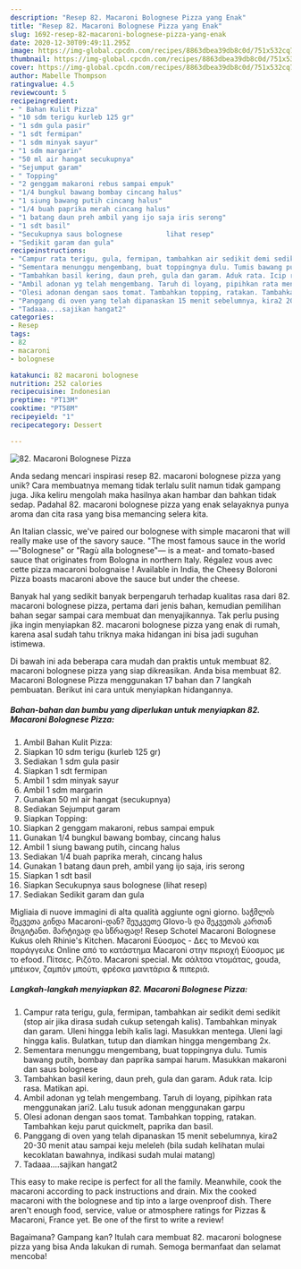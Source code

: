```yaml
---
description: "Resep 82. Macaroni Bolognese Pizza yang Enak"
title: "Resep 82. Macaroni Bolognese Pizza yang Enak"
slug: 1692-resep-82-macaroni-bolognese-pizza-yang-enak
date: 2020-12-30T09:49:11.295Z
image: https://img-global.cpcdn.com/recipes/8863dbea39db8c0d/751x532cq70/82-macaroni-bolognese-pizza-foto-resep-utama.jpg
thumbnail: https://img-global.cpcdn.com/recipes/8863dbea39db8c0d/751x532cq70/82-macaroni-bolognese-pizza-foto-resep-utama.jpg
cover: https://img-global.cpcdn.com/recipes/8863dbea39db8c0d/751x532cq70/82-macaroni-bolognese-pizza-foto-resep-utama.jpg
author: Mabelle Thompson
ratingvalue: 4.5
reviewcount: 5
recipeingredient:
- " Bahan Kulit Pizza"
- "10 sdm terigu kurleb 125 gr"
- "1 sdm gula pasir"
- "1 sdt fermipan"
- "1 sdm minyak sayur"
- "1 sdm margarin"
- "50 ml air hangat secukupnya"
- "Sejumput garam"
- " Topping"
- "2 genggam makaroni rebus sampai empuk"
- "1/4 bungkul bawang bombay cincang halus"
- "1 siung bawang putih cincang halus"
- "1/4 buah paprika merah cincang halus"
- "1 batang daun preh ambil yang ijo saja iris serong"
- "1 sdt basil"
- "Secukupnya saus bolognese           lihat resep"
- "Sedikit garam dan gula"
recipeinstructions:
- "Campur rata terigu, gula, fermipan, tambahkan air sedikit demi sedikit (stop air jika dirasa sudah cukup setengah kalis). Tambahkan minyak dan garam. Uleni hingga lebih kalis lagi. Masukkan mentega. Uleni lagi hingga kalis. Bulatkan, tutup dan diamkan hingga mengembang 2x."
- "Sementara menunggu mengembang, buat toppingnya dulu. Tumis bawang putih, bombay dan paprika sampai harum. Masukkan makaroni dan saus bolognese"
- "Tambahkan basil kering, daun preh, gula dan garam. Aduk rata. Icip rasa. Matikan api."
- "Ambil adonan yg telah mengembang. Taruh di loyang, pipihkan rata menggunakan jari2. Lalu tusuk adonan menggunakan garpu"
- "Olesi adonan dengan saos tomat. Tambahkan topping, ratakan. Tambahkan keju parut quickmelt, paprika dan basil."
- "Panggang di oven yang telah dipanaskan 15 menit sebelumnya, kira2 20-30 menit atau sampai keju meleleh (bila sudah kelihatan mulai kecoklatan bawahnya, indikasi sudah mulai matang)"
- "Tadaaa....sajikan hangat2"
categories:
- Resep
tags:
- 82
- macaroni
- bolognese

katakunci: 82 macaroni bolognese 
nutrition: 252 calories
recipecuisine: Indonesian
preptime: "PT13M"
cooktime: "PT58M"
recipeyield: "1"
recipecategory: Dessert

---
```



![82. Macaroni Bolognese Pizza](https://img-global.cpcdn.com/recipes/8863dbea39db8c0d/751x532cq70/82-macaroni-bolognese-pizza-foto-resep-utama.jpg)

Anda sedang mencari inspirasi resep 82. macaroni bolognese pizza yang unik? Cara membuatnya memang tidak terlalu sulit namun tidak gampang juga. Jika keliru mengolah maka hasilnya akan hambar dan bahkan tidak sedap. Padahal 82. macaroni bolognese pizza yang enak selayaknya punya aroma dan cita rasa yang bisa memancing selera kita.

An Italian classic, we&#39;ve paired our bolognese with simple macaroni that will really make use of the savory sauce. &#34;The most famous sauce in the world—&#34;Bolognese&#34; or &#34;Ragù alla bolognese&#34;— is a meat- and tomato-based sauce that originates from Bologna in northern Italy. Régalez vous avec cette pizza macaroni bolognaise ! Available in India, the Cheesy Boloroni Pizza boasts macaroni above the sauce but under the cheese.

Banyak hal yang sedikit banyak berpengaruh terhadap kualitas rasa dari 82. macaroni bolognese pizza, pertama dari jenis bahan, kemudian pemilihan bahan segar sampai cara membuat dan menyajikannya. Tak perlu pusing jika ingin menyiapkan 82. macaroni bolognese pizza yang enak di rumah, karena asal sudah tahu triknya maka hidangan ini bisa jadi suguhan istimewa.


Di bawah ini ada beberapa cara mudah dan praktis untuk membuat 82. macaroni bolognese pizza yang siap dikreasikan. Anda bisa membuat 82. Macaroni Bolognese Pizza menggunakan 17 bahan dan 7 langkah pembuatan. Berikut ini cara untuk menyiapkan hidangannya.

<!--inarticleads1-->

##### Bahan-bahan dan bumbu yang diperlukan untuk menyiapkan 82. Macaroni Bolognese Pizza:

1. Ambil  Bahan Kulit Pizza:
1. Siapkan 10 sdm terigu (kurleb 125 gr)
1. Sediakan 1 sdm gula pasir
1. Siapkan 1 sdt fermipan
1. Ambil 1 sdm minyak sayur
1. Ambil 1 sdm margarin
1. Gunakan 50 ml air hangat (secukupnya)
1. Sediakan Sejumput garam
1. Siapkan  Topping:
1. Siapkan 2 genggam makaroni, rebus sampai empuk
1. Gunakan 1/4 bungkul bawang bombay, cincang halus
1. Ambil 1 siung bawang putih, cincang halus
1. Sediakan 1/4 buah paprika merah, cincang halus
1. Gunakan 1 batang daun preh, ambil yang ijo saja, iris serong
1. Siapkan 1 sdt basil
1. Siapkan Secukupnya saus bolognese           (lihat resep)
1. Sediakan Sedikit garam dan gula


Migliaia di nuove immagini di alta qualità aggiunte ogni giorno. საჭმლის შეკვეთა გინდა Macaroni-დან? შეუკვეთე Glovo-ს და შეკვეთას კართან მოგიტანთ. მარტივად და სწრაფად! Resep Schotel Macaroni Bolognese Kukus oleh Rhinie&#39;s Kitchen. Macaroni Εύοσμος - Δες το Μενού και παράγγειλε Online από το κατάστημα Macaroni στην περιοχή Εύοσμος με το efood. Πίτσες. Ριζότο. Macaroni special. Με σάλτσα ντομάτας, gouda, μπέικον, ζαμπόν μπούτι, φρέσκα μανιτάρια &amp; πιπεριά. 

<!--inarticleads2-->

##### Langkah-langkah menyiapkan 82. Macaroni Bolognese Pizza:

1. Campur rata terigu, gula, fermipan, tambahkan air sedikit demi sedikit (stop air jika dirasa sudah cukup setengah kalis). Tambahkan minyak dan garam. Uleni hingga lebih kalis lagi. Masukkan mentega. Uleni lagi hingga kalis. Bulatkan, tutup dan diamkan hingga mengembang 2x.
1. Sementara menunggu mengembang, buat toppingnya dulu. Tumis bawang putih, bombay dan paprika sampai harum. Masukkan makaroni dan saus bolognese
1. Tambahkan basil kering, daun preh, gula dan garam. Aduk rata. Icip rasa. Matikan api.
1. Ambil adonan yg telah mengembang. Taruh di loyang, pipihkan rata menggunakan jari2. Lalu tusuk adonan menggunakan garpu
1. Olesi adonan dengan saos tomat. Tambahkan topping, ratakan. Tambahkan keju parut quickmelt, paprika dan basil.
1. Panggang di oven yang telah dipanaskan 15 menit sebelumnya, kira2 20-30 menit atau sampai keju meleleh (bila sudah kelihatan mulai kecoklatan bawahnya, indikasi sudah mulai matang)
1. Tadaaa....sajikan hangat2


This easy to make recipe is perfect for all the family. Meanwhile, cook the macaroni according to pack instructions and drain. Mix the cooked macaroni with the bolognese and tip into a large ovenproof dish. There aren&#39;t enough food, service, value or atmosphere ratings for Pizzas &amp; Macaroni, France yet. Be one of the first to write a review! 

Bagaimana? Gampang kan? Itulah cara membuat 82. macaroni bolognese pizza yang bisa Anda lakukan di rumah. Semoga bermanfaat dan selamat mencoba!
